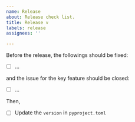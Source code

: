 ```yaml
---
name: Release
about: Release check list.
title: Release v
labels: release
assignees: ''

---
```


Before the release, the followings should be fixed:

- [ ] ...

and the issue for the key feature should be closed:
- [ ] ...

Then,

- [ ] Update the `version` in `pyproject.toml`
